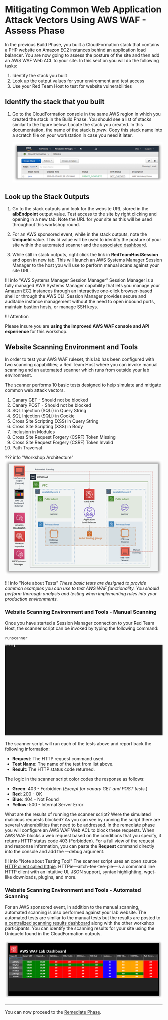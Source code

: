 # Mitigating Common Web Application Attack Vectors Using AWS WAF - Assess Phase

In the previous Build Phase, you built a CloudFormation stack that contains
a PHP website on Amazon EC2 instances behind an application load balancer.
You are now going to assess the posture of the site and then add an AWS WAF Web ACL to your site. In this section you will do the following tasks:

1. Identify the stack you built
2. Look up the output values for your environment and test access
3. Use your Red Team Host to test for website vulnerabilities

## Identify the stack that you built

1. Go to the CloudFormation console in the same AWS region in which you created the stack in the Build Phase. You should see a list of stacks similar to the figure below. Locate the stack you created. In this documentation, the name of the stack is *pww*.  Copy this stack name into a scratch file on your workstation in case you need it later.

    ![cloudformation-stack-list](./images/assess-cloudformation-stacks.png)

## Look up the Stack Outputs

1.  Go to the stack outputs and look for the website URL stored in the **albEndpoint** output value. Test access to the site by right clicking and opening in a new tab. Note the URL for your site as this will be used throughout this workshop round.

2.  For an AWS sponsored event, while in the stack outputs, note the **UniqueId** value. This Id value will be used to identify the posture of your site within the automated scanner and the <a href="http://waflabdash.awssecworkshops.com/" target="_blank">associated dashboard</a>.

3. While still in stack outputs, right click the link in **RedTeamHostSession** and open in new tab. This will launch an AWS Systems Manager Session Manager to the host you will use to perform manual scans against your site URL. 

!!! info "AWS Systems Manager Session Manager"
    Session Manager is a fully managed AWS Systems Manager capability that lets you manage your Amazon EC2 instances through an interactive one-click browser-based shell or through the AWS CLI. Session Manager provides secure and auditable instance management without the need to open inbound ports, maintain bastion hosts, or manage SSH keys. 

!!! Attention
    <p style="font-size:14px;">
      Please insure you are **using the improved AWS WAF console and API experience** for this workshop.
    </p>

## Website Scanning Environment and Tools

In order to test your AWS WAF ruleset, this lab has been configured with two scanning capabilities; a Red Team Host where you can invoke manual scanning and an automated scanner which runs from outside your lab environment. 

The scanner performs 10 basic tests designed to help simulate and mitigate common web attack vectors. 

1. Canary GET - Should not be blocked
2. Canary POST - Should not be blocked
3. SQL Injection (SQLi) in Query String
4. SQL Injection (SQLi) in Cookie
5. Cross Site Scripting (XSS) in Query String
6. Cross Site Scripting (XSS) in Body
7. Inclusion in Modules
8. Cross Site Request Forgery (CSRF) Token Missing
9. Cross Site Request Forgery (CSRF) Token Invalid
10. Path Traversal 

??? info  "Workshop Architecture" 
    ![Workshop Architecture](/images/pww-diagram.png)

!!! info "Note about Tests"
    _These basic tests are designed to provide common examples you can use to test AWS WAF functionality. You should perform thorough analysis and testing when implementing rules into your production environments._

### Website Scanning Environment and Tools - Manual Scanning
Once you have started a Session Manager connection to your Red Team Host, the scanner script can be invoked by typing the following command:

````
runscanner
````
![Initial Scan Terminal](./images/initial-scan-term.svg)

The scanner script will run each of the tests above and report back the following information:

- __Request__: The HTTP request command used.
- __Test Name__: The name of the test from list above.
- __Result__: The HTTP status code returned.

The logic in the scanner script color codes the response as follows:

- __Green__: 403 - Forbidden (_Except for canary GET and POST tests._)
- __Red__: 200 - OK
- __Blue__: 404 - Not Found
- __Yellow__: 500 - Internal Server Error

What are the results of running the scanner script? Were the simulated malicious requests blocked? As you can see by running the script there are several vulnerabilities that need to be addressed. In the remediate phase you will configure an AWS WAF Web ACL to block these requests. When AWS WAF blocks a web request based on the conditions that you specify, it returns HTTP status code 403 (Forbidden). For a full view of the request and response information, you can paste the **Request** command directly into the console and add the --debug argument.

!!! info "Note about Testing Tool"
    The scanner script uses an open source <a href="https://httpie.org/" target="_blank">HTTP client called httpie</a>. HTTPie—aitch-tee-tee-pie—is a command line HTTP client with an intuitive UI, JSON support, syntax highlighting, wget-like downloads, plugins, and more.


### Website Scanning Environment and Tools - Automated Scanning

For an AWS sponsored event, in addition to the manual scanning, automated scanning is also performed against your lab website. The automated tests are similar to the manual tests but the results are posted to <a href="http://waflabdash.awssecworkshops.com/" target="_blank">a centralized scanning results dashboard</a> along with the other workshop participants. You can identify the scanning results for your site using the UniqueId found in the CloudFormation outputs.

![WAF Lab Centralized Dashboard](./images/waflabdash-pre.png)

---

You can now proceed to the [Remediate Phase](remediate.md).
